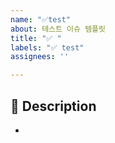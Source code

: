 ```yaml
---
name: "✅test"
about: 테스트 이슈 템플릿
title: "✅ "
labels: "✅ test"
assignees: ''

---
```


## 📌 Description

- 